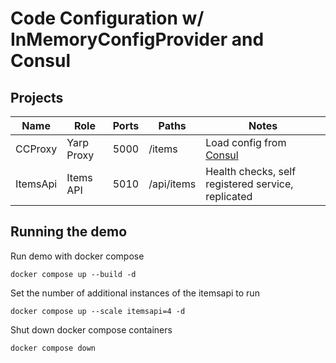 # Code Configuration w/ InMemoryConfigProvider and Consul 

## Projects

| Name     | Role       | Ports | Paths      | Notes                                              |
| -------- | ---------- | ----- | ---------- | -------------------------------------------------- |
| CCProxy  | Yarp Proxy | 5000  | /items     | Load config from [Consul](https://www.consul.io/)  |
| ItemsApi | Items API  | 5010  | /api/items | Health checks, self registered service, replicated |

## Running the demo

Run demo with docker compose

```shell
docker compose up --build -d
```

Set the number of additional instances of the itemsapi to run

```shell
docker compose up --scale itemsapi=4 -d 
```

Shut down docker compose containers

```shell
docker compose down
```

